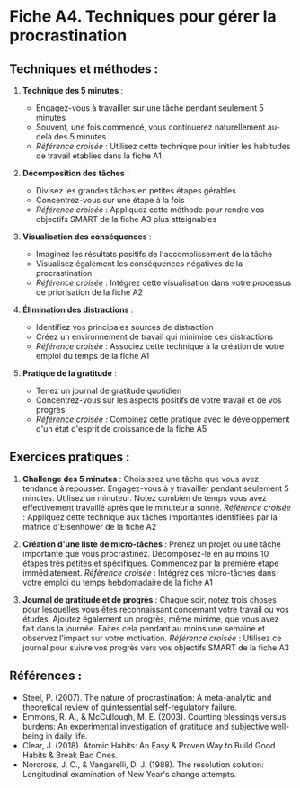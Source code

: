 # Fiche A4. Techniques pour gérer la procrastination

## Techniques et méthodes :

1. **Technique des 5 minutes** :
   - Engagez-vous à travailler sur une tâche pendant seulement 5 minutes
   - Souvent, une fois commencé, vous continuerez naturellement au-delà des 5 minutes
   - *Référence croisée* : Utilisez cette technique pour initier les habitudes de travail établies dans la fiche A1

2. **Décomposition des tâches** :
   - Divisez les grandes tâches en petites étapes gérables
   - Concentrez-vous sur une étape à la fois
   - *Référence croisée* : Appliquez cette méthode pour rendre vos objectifs SMART de la fiche A3 plus atteignables

3. **Visualisation des conséquences** :
   - Imaginez les résultats positifs de l'accomplissement de la tâche
   - Visualisez également les conséquences négatives de la procrastination
   - *Référence croisée* : Intégrez cette visualisation dans votre processus de priorisation de la fiche A2

4. **Élimination des distractions** :
   - Identifiez vos principales sources de distraction
   - Créez un environnement de travail qui minimise ces distractions
   - *Référence croisée* : Associez cette technique à la création de votre emploi du temps de la fiche A1

5. **Pratique de la gratitude** :
   - Tenez un journal de gratitude quotidien
   - Concentrez-vous sur les aspects positifs de votre travail et de vos progrès
   - *Référence croisée* : Combinez cette pratique avec le développement d'un état d'esprit de croissance de la fiche A5

## Exercices pratiques :

1. **Challenge des 5 minutes** :
   Choisissez une tâche que vous avez tendance à repousser. Engagez-vous à y travailler pendant seulement 5 minutes. Utilisez un minuteur. Notez combien de temps vous avez effectivement travaillé après que le minuteur a sonné.
   *Référence croisée* : Appliquez cette technique aux tâches importantes identifiées par la matrice d'Eisenhower de la fiche A2

2. **Création d'une liste de micro-tâches** :
   Prenez un projet ou une tâche importante que vous procrastinez. Décomposez-le en au moins 10 étapes très petites et spécifiques. Commencez par la première étape immédiatement.
   *Référence croisée* : Intégrez ces micro-tâches dans votre emploi du temps hebdomadaire de la fiche A1

3. **Journal de gratitude et de progrès** :
   Chaque soir, notez trois choses pour lesquelles vous êtes reconnaissant concernant votre travail ou vos études. Ajoutez également un progrès, même minime, que vous avez fait dans la journée. Faites cela pendant au moins une semaine et observez l'impact sur votre motivation.
   *Référence croisée* : Utilisez ce journal pour suivre vos progrès vers vos objectifs SMART de la fiche A3

## Références :

- Steel, P. (2007). The nature of procrastination: A meta-analytic and theoretical review of quintessential self-regulatory failure.
- Emmons, R. A., & McCullough, M. E. (2003). Counting blessings versus burdens: An experimental investigation of gratitude and subjective well-being in daily life.
- Clear, J. (2018). Atomic Habits: An Easy & Proven Way to Build Good Habits & Break Bad Ones.
- Norcross, J. C., & Vangarelli, D. J. (1988). The resolution solution: Longitudinal examination of New Year's change attempts.